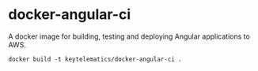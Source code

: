 # docker-angular-ci
A docker image for building, testing and deploying Angular applications to AWS.


```
docker build -t keytelematics/docker-angular-ci .
```
